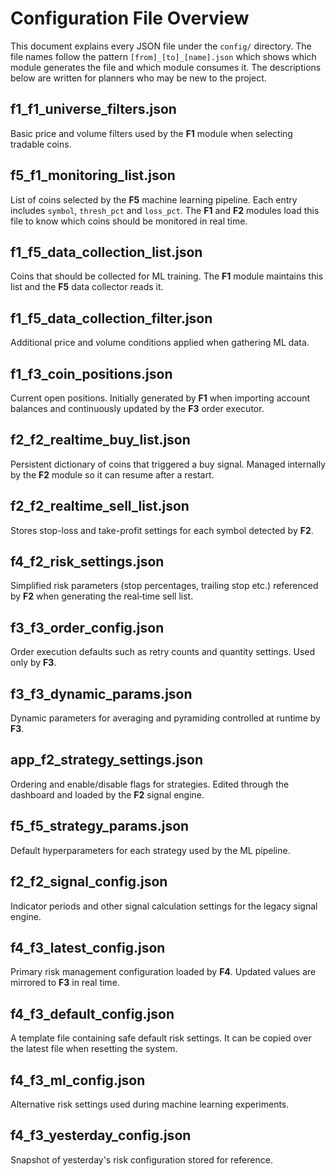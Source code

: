 # Configuration File Overview

This document explains every JSON file under the `config/` directory. The file names follow the pattern
`[from]_[to]_[name].json` which shows which module generates the file and which module consumes it.
The descriptions below are written for planners who may be new to the project.

## f1_f1_universe_filters.json
Basic price and volume filters used by the **F1** module when selecting tradable coins.

## f5_f1_monitoring_list.json
List of coins selected by the **F5** machine learning pipeline. Each entry includes
`symbol`, `thresh_pct` and `loss_pct`. The **F1** and **F2** modules
load this file to know which coins should be monitored in real time.

## f1_f5_data_collection_list.json
Coins that should be collected for ML training. The **F1** module maintains this list and the
**F5** data collector reads it.

## f1_f5_data_collection_filter.json
Additional price and volume conditions applied when gathering ML data.

## f1_f3_coin_positions.json
Current open positions. Initially generated by **F1** when importing account balances
and continuously updated by the **F3** order executor.

## f2_f2_realtime_buy_list.json
Persistent dictionary of coins that triggered a buy signal. Managed internally by the
**F2** module so it can resume after a restart.

## f2_f2_realtime_sell_list.json
Stores stop-loss and take-profit settings for each symbol detected by **F2**.

## f4_f2_risk_settings.json
Simplified risk parameters (stop percentages, trailing stop etc.) referenced by **F2**
when generating the real‑time sell list.

## f3_f3_order_config.json
Order execution defaults such as retry counts and quantity settings. Used only by **F3**.

## f3_f3_dynamic_params.json
Dynamic parameters for averaging and pyramiding controlled at runtime by **F3**.

## app_f2_strategy_settings.json
Ordering and enable/disable flags for strategies. Edited through the dashboard and loaded
by the **F2** signal engine.

## f5_f5_strategy_params.json
Default hyperparameters for each strategy used by the ML pipeline.

## f2_f2_signal_config.json
Indicator periods and other signal calculation settings for the legacy signal engine.

## f4_f3_latest_config.json
Primary risk management configuration loaded by **F4**. Updated values are mirrored to
**F3** in real time.

## f4_f3_default_config.json
A template file containing safe default risk settings. It can be copied over the latest
file when resetting the system.

## f4_f3_ml_config.json
Alternative risk settings used during machine learning experiments.

## f4_f3_yesterday_config.json
Snapshot of yesterday's risk configuration stored for reference.

